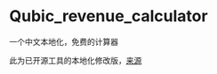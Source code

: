 # Qubic_revenue_calculator

一个中文本地化，免费的计算器



此为已开源工具的本地化修改版，[来源](https://colab.research.google.com/github/dsglazyrin/qubic_utils/blob/main/Qubic_income_estimations.ipynb#scrollTo=BsdAMDecI3ci)
